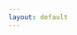 ```yaml
---
layout: default
---
```


<script type="text/javascript">
  var namMember = new Array(
    "HeeJin <span class='heart heejin'>🐰&#x2661;</span>",
    "HyunJin <span class='heart hyunjin'>🐱&#x2661;</span>",
    "HaSeul <span class='heart haseul'>🕊&#x2661;</span>",
    "ViVi <span class='heart vivi'>🦌&#x2661;</span>",
    "YeoJin <span class='heart yeojin'>🐸&#x2661;</span>",
    "Kim Lip <span class='heart lip'>🦉&#x2661;</span>",
    "JinSoul <span class='heart soul'>🐟&#x2661;</span>",
    "Choerry <span class='heart choerry'>🦇&#x2661;</span>",
    "Yves <span class='heart yves'>🍎&#x2661;</span>",
    "Chuu <span class='heart chuu'>🐧&#x2661;</span>",
    "Go Won <span class='heart gowon'>🦋&#x2661;</span>",
    "Olivia Hye <span class='heart olivia'>🐺&#x2661;</span>"
  );
</script>